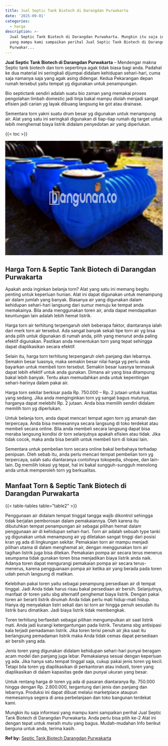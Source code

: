 ```yaml
---
title: Jual Septic Tank Biotech di Darangdan Purwakarta
date: '2025-09-01'
categories:
  - harga
description: >-
  Jual Septic Tank Biotech di Darangdan Purwakarta. Mungkin itu saja informasi
  yang mampu kami sampaikan perihal Jual Septic Tank Biotech di Darangdan
  Purwakar...
---
```


**Jual Septic Tank Biotech di Darangdan Purwakarta** – Mendengar makna Septic tank biotech dan torn sepertinya agak tidak biasa bagi anda. Padahal ke dua material ini seringkali dijumpai didalam kehidupan sehari-hari, cuma saja namanya saja yang agak asing didengar. Kedua Pekarangan depan rumah tersebut yaitu tempat yg digunakan untuk penampungan.

Bio septictank sendiri adalah suatu bio zaman yang memakai proses pengolahan limbah domestic jadi tinja bakal mampu diolah menjadi sangat efisien jadi carian yg layak dibuang langsung ke got atau drainase.

Sementara torn yakni suatu drum besar yg digunakan untuk menampung air. Alat yang satu ini seringkali digunakan di tiap-tiap rumah dg target untuk lebih menghemat biaya listrik didalam penyedotan air yang diperlukan.

{{< toc >}}

![Jual Septic Tank Biotech di Darangdan Purwakarta](/images/jual-bio-septictank-13.png)

## Harga Torn & Septic Tank Biotech di Darangdan Purwakarta

Apakah anda inginkan belanja torn? Alat yang satu ini memang begitu penting untuk keperluan hunian. Alat ini dapat digunakan untuk menampung air dalam jumlah yang banyak. Biasanya air yang digunakan dalam kehidupan sehari-hari langsung dari sumur menuju ke tempat anda memakainya. Bila anda menggunakan toren air, anda dapat mendapatkan keuntungan lain adalah lebih hemat listrik.

Harga torn air terhitung terpengaruh oleh beberapa faktor, diantaranya ialah dari merk torn air tersebut. Ada sangat banyak sekali tipe torn air yg bisa anda pilih untuk digunakan di rumah anda, pilih yang menurut anda paling efektif digunakan. Pastikan anda menentukan torn yang tepat sehingga dapat diaplikasikan secara efektif.

Selain itu, harga torn terhitung terpengaruh oleh panjang dan lebarnya. Semakin besar luasnya, maka semakin besar nilai harga yg perlu anda bayarkan untuk membeli torn tersebut. Semakin besar luasnya termasuk dapat lebih efektif untuk anda gunakan. Dimana air yang bisa ditampung bakal lebih banyak. Tentu akan memudahkan anda untuk kepentingan sehari-harinya dalam pakai air.

Harga torn sekitar berkisar pada Rp. 750.000 – Rp. 2 jutaan untuk kualitas yang sedang. Jika anda menginginkan torn yg sangat bagus mutunya, harganya dapat melebihi Rp. 2 jutaan. Anda bisa memilih sendiri didalam memilih torn yg diperlukan.

Untuk belanja torn, anda dapat mencari tempat agen torn yg amanah dan terpercaya. Anda bisa memesannya secara langsung di toko terdekat atau membeli secara online. Bila anda membeli secara langsung dapat bisa meraba langsung kondisi dr torn selanjutnya apakah efisien atau tidak. Jika tidak cocok, maka anda bisa beralih untuk membeli torn di lokasi lain.

Sementara untuk pembelian torn secara online bakal berbahaya terhadap penipuan. Oleh sebab itu, anda perlu mencari tempat pembelian torn yg terpercaya, salah satu diantaranya contohnya tokopedia, shopee, dan lain-lain. Dg memilih lokasi yg tepat, hal ini bakal sungguh-sungguh menolong anda untuk memperoleh torn yg berkualitas.

## Manfaat Torn & Septic Tank Biotech di Darangdan Purwakarta

{{< table-tables table="table2" >}}

Penggunaan air didalam tempat tinggal tangga wajib dikontrol sehingga tidak berjalan pemborosan dalam pemakaiannya. Oleh karena itu dibutuhkan tempat penampungan air sebagai pilihan hemat dalam penggunaan air di kehidupan sehari-hari. Torn air adalah sebuah type tanki yg digunakan untuk menampung air yg diletakan sangat tinggi dari posisi kran yg ada di lingkungan sekitar. Pemakaian torn air mampu menjadi pilihan utama di dalam menghemat air, dengan menggunakan torn air tagihan listrik juga bisa ditekan. Pemakaian pompa air secara terus menerus seumpama tidak gunakan toren bisa menjadikan biaya listrik anda naik. Adanya toren dapat mengurangi pemakaian pompa air secara terus-menerus, karena pengguanaan pompa air ketika air yang berada pada toren udah penuh langsung di matikan.

Kelebihan pakai toren yaitu sebagai penampung persediaan air di tempat tinggal. Jadi Anda tidak harus risau bakal persediaan air bersih. Selanjutnya, manfaat dr toren yaitu sbg alternatif penghemat biaya listrik. Dengan pakai toren air berarti listrik dirumah Anda tidak perlu mati hidup-mati hidup. Hanya dg menyalakan listri sekali dan isi torn air hingga penuh sesudah itu listrik baru dimatikan. Jadi biaya listrik tidak membengkak.

Toren terhitung berfaedah sebagai pilihan mengumpulkan air saat listrik mati. Anda jadi kurangi ketergantungan pada listrik. Terutama sbg antisipasi kala terjadi pemadaman listrik. Jika toren terisi penuh air jika saat itu berlangsung pemadaman listrik maka Anda tidak cemas dapat persediaan air bersih yang ada.

Jenis toren yang digunakan didalam kehidupan sehari-hari punyai beragam acam model dan panjang juga lebar. Pemakaianya sesuai dengan keperluan yg ada. Jika hanya satu tempat tinggal saja, cukup pakai jenis toren yg kecil. Tetapi bila toren yg diaplikasikan di perkantoran atau industi, toren yang diaplikasikan di dalam kapasitas gede dan punyai ukuran yang besar.

Untuk rentang harga dr toren yg ada di pasaran diantaranya Rp. 750.000 hingga dengan Rp. 2.800.000, tergantung dari jenis dan panjang dan lebarnya. Produksi ini dapat dibuat melalui marketplace ataupun memesannya segera di area perbelanjaan dan toko bangunan terdekat kami.

Mungkin itu saja informasi yang mampu kami sampaikan perihal Jual Septic Tank Biotech di Darangdan Purwakarta. Anda perlu bisa pilih ke-2 Alat ini dengan tepat untuk meraih mutu yang bagus. Mudah-mudahan Info berikut berguna untuk anda, terima kasih.

**Ref by:** [Septic Tank Biotech Darangdan Purwakarta](https://id.wikipedia.org/wiki/Septic)

